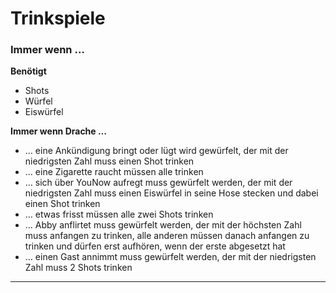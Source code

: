 # Trinkspiele

### Immer wenn …

**Benötigt**
* Shots
* Würfel
* Eiswürfel

**Immer wenn Drache …**
* … eine Ankündigung bringt oder lügt wird gewürfelt, der mit der niedrigsten Zahl muss einen Shot trinken
* … eine Zigarette raucht müssen alle trinken
* … sich über YouNow aufregt muss gewürfelt werden, der mit der niedrigsten Zahl muss einen Eiswürfel in seine Hose stecken und dabei einen Shot trinken
* … etwas frisst müssen alle zwei Shots trinken
* … Abby anflirtet muss gewürfelt werden, der mit der höchsten Zahl muss anfangen zu trinken, alle anderen müssen danach anfangen zu trinken und dürfen erst aufhören, wenn der erste abgesetzt hat
* … einen Gast annimmt muss gewürfelt werden, der mit der niedrigsten Zahl muss 2 Shots trinken

-----
